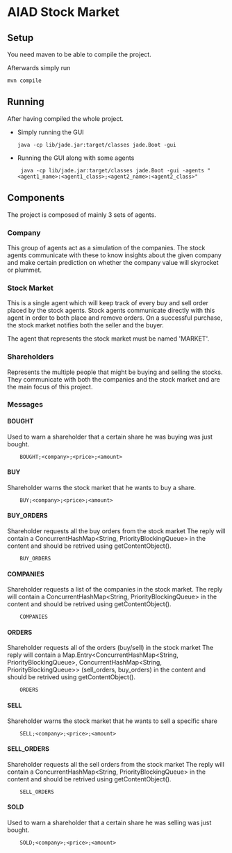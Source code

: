 # AIAD Stock Market

## Setup

You need maven to be able to compile the project.

Afterwards simply run

    mvn compile



## Running
After having compiled the whole project.

 - Simply running the GUI
    
     
       java -cp lib/jade.jar:target/classes jade.Boot -gui
        
 - Running the GUI along with some agents

        java -cp lib/jade.jar:target/classes jade.Boot -gui -agents "<agent1_name>:<agent1_class>;<agent2_name>:<agent2_class>"

## Components

The project is composed of mainly 3 sets of agents.

### Company

This group of agents act as a simulation of the companies. The stock agents communicate with these to know insights about the given company and make certain prediction on whether the company value will skyrocket or plummet.

### Stock Market

This is a single agent which will keep track of every buy and sell order placed by the stock agents. Stock agents communicate directly with this agent in order to both place and remove orders. On a successful purchase, the stock market notifies both the seller and the buyer.

The agent that represents the stock market must be named 'MARKET'.

### Shareholders

Represents the multiple people that might be buying and selling the stocks. They communicate with both the companies and the stock market and are the main focus of this project.

### Messages 

#### BOUGHT
Used to warn a shareholder that a certain share he was buying was just bought.

        BOUGHT;<company>;<price>;<amount>
        
#### BUY
Shareholder warns the stock market that he wants to buy a share.

        BUY;<company>;<price>;<amount>
        
#### BUY_ORDERS
Shareholder requests all the buy orders from the stock market
The reply will contain a ConcurrentHashMap<String, PriorityBlockingQueue<Order>> in the content and should be retrived using getContentObject().

        BUY_ORDERS
        
#### COMPANIES
Shareholder requests a list of the companies in the stock market.
The reply will contain a ConcurrentHashMap<String, PriorityBlockingQueue<Order>> in the content and should be retrived using getContentObject().

        COMPANIES
        
#### ORDERS
Shareholder requests all of the orders (buy/sell) in the stock market
The reply will contain a Map.Entry<ConcurrentHashMap<String, PriorityBlockingQueue<Order>>, ConcurrentHashMap<String, PriorityBlockingQueue<Order>>> (sell_orders, buy_orders) in the content and should be retrived using getContentObject().
    
        ORDERS
        
#### SELL
Shareholder warns the stock market that he wants to sell a specific share

        SELL;<company>;<price>;<amount>
        
#### SELL_ORDERS
Shareholder requests all the sell orders from the stock market
The reply will contain a ConcurrentHashMap<String, PriorityBlockingQueue<Order>> in the content and should be retrived using getContentObject().
    
        SELL_ORDERS
        

#### SOLD
Used to warn a shareholder that a certain share he was selling was just bought.

        SOLD;<company>;<price>;<amount>
